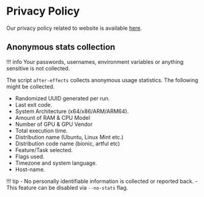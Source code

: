 # Privacy Policy
Our privacy policy related to website is available [here](https://prasadt.com/privacy-policy).

## Anonymous stats collection


 !!! info
    Your passwords, usernames, environment variables or anything sensitive is not collected.

The script `after-effects` collects anonymous usage statistics. The following might be collected.

- Randomized UUID generated per run.
- Last exit code.
- System Architecture (x64/x86/ARM/ARM64).
- Amount of RAM & CPU Model
- Number of GPU & GPU Vendor
- Total execution time.
- Distribution name (Ubuntu, Linux Mint etc.)
- Distribution code name (bionic, artful etc)
- Feature/Task selected.
- Flags used.
- Timezone and system language.
- Host-name.

!!! tip
    - No personally identifiable information is collected or reported back.
    - This feature can be disabled via `--no-stats` flag.
